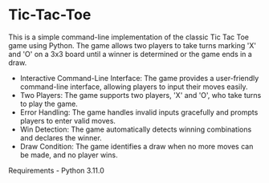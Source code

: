 # Tic-Tac-Toe
This is a simple command-line implementation of the classic Tic Tac Toe game using Python. The game allows two players to take turns marking 'X' and 'O' on a 3x3 board until a winner is determined or the game ends in a draw.

- Interactive Command-Line Interface: The game provides a user-friendly command-line interface, allowing players to input their moves easily.
- Two Players: The game supports two players, 'X' and 'O', who take turns to play the game.
- Error Handling: The game handles invalid inputs gracefully and prompts players to enter valid moves.
- Win Detection: The game automatically detects winning combinations and declares the winner.
- Draw Condition: The game identifies a draw when no more moves can be made, and no player wins.

Requirements - Python 3.11.0
